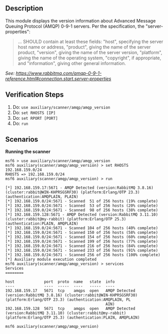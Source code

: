 ## Description

This module displays the version information about Advanced Message Queuing Protocol (AMQP) 0-9-1 servers. Per the
specification, the "server-properties":

> ... SHOULD contain at least these fields: "host", specifying the server host name or address, "product", giving the
> name of the server product, "version", giving the name of the server version, "platform", giving the name of the
> operating system, "copyright", if appropriate, and "information", giving other general information.

*See: https://www.rabbitmq.com/amqp-0-9-1-reference.html#connection.start.server-properties*

## Verification Steps

1. Do: `use auxiliary/scanner/amqp/amqp_version`
2. Do: `set RHOSTS [IP]`
3. Do: `set RPORT [PORT]`
4. Do: `run`

## Scenarios

**Running the scanner**

```
msf6 > use auxiliary/scanner/amqp/amqp_version
msf6 auxiliary(scanner/amqp/amqp_version) > set RHOSTS 192.168.159.0/24
RHOSTS => 192.168.159.0/24
msf6 auxiliary(scanner/amqp/amqp_version) > run

[*] 192.168.159.17:5671 - AMQP Detected (version:RabbitMQ 3.8.16) (cluster:rabbit@WIN-KHPRSGSRF30) (platform:Erlang/OTP 23.3) (authentication:AMQPLAIN, PLAIN)
[*] 192.168.159.0/24:5671 - Scanned  51 of 256 hosts (19% complete)
[*] 192.168.159.0/24:5671 - Scanned  53 of 256 hosts (20% complete)
[*] 192.168.159.0/24:5671 - Scanned  98 of 256 hosts (38% complete)
[*] 192.168.159.128:5671 - AMQP Detected (version:RabbitMQ 3.11.10) (cluster:rabbit@my-rabbit) (platform:Erlang/OTP 25.3) (authentication:PLAIN, AMQPLAIN)
[*] 192.168.159.0/24:5671 - Scanned 104 of 256 hosts (40% complete)
[*] 192.168.159.0/24:5671 - Scanned 150 of 256 hosts (58% complete)
[*] 192.168.159.0/24:5671 - Scanned 154 of 256 hosts (60% complete)
[*] 192.168.159.0/24:5671 - Scanned 199 of 256 hosts (77% complete)
[*] 192.168.159.0/24:5671 - Scanned 216 of 256 hosts (84% complete)
[*] 192.168.159.0/24:5671 - Scanned 233 of 256 hosts (91% complete)
[*] 192.168.159.0/24:5671 - Scanned 256 of 256 hosts (100% complete)
[*] Auxiliary module execution completed
msf6 auxiliary(scanner/amqp/amqp_version) > services 
Services
========

host             port  proto  name   state  info
----             ----  -----  ----   -----  ----
192.168.159.17   5671  tcp    amqps  open   AMQP Detected (version:RabbitMQ 3.8.16) (cluster:rabbit@WIN-KHPRSGSRF30) (platform:Erlang/OTP 23.3) (authentication:AMQPLAIN, PL
                                            AIN)
192.168.159.128  5671  tcp    amqps  open   AMQP Detected (version:RabbitMQ 3.11.10) (cluster:rabbit@my-rabbit) (platform:Erlang/OTP 25.3) (authentication:PLAIN, AMQPLAIN)

msf6 auxiliary(scanner/amqp/amqp_version) 
```

[1]: https://www.rabbitmq.com/amqp-0-9-1-reference.html#connection.start.server-properties
